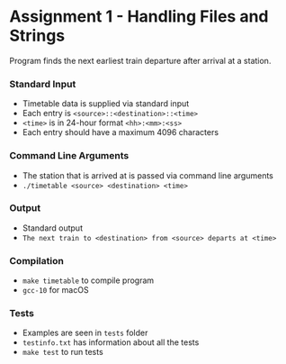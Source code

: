 # Assignment 1 - Handling Files and Strings

Program finds the next earliest train departure after arrival at a station.

### Standard Input
* Timetable data is supplied via standard input
* Each entry is `<source>::<destination>::<time>`
* `<time>` is in 24-hour format `<hh>:<mm>:<ss>`
* Each entry should have a maximum 4096 characters

### Command Line Arguments
* The station that is arrived at is passed via command line arguments
* `./timetable <source> <destination> <time>`

### Output
* Standard output
* `The next train to <destination> from <source> departs at <time>`

### Compilation
* `make timetable` to compile program
* `gcc-10` for macOS

### Tests
* Examples are seen in `tests` folder
* `testinfo.txt` has information about all the tests
* `make test` to run tests

